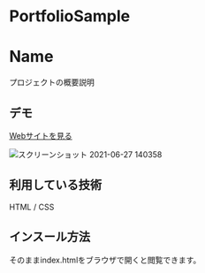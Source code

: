 # PortfolioSample
Name
====

プロジェクトの概要説明

## デモ
[Webサイトを見る](https://techis-make-portfolio-sample.herokuapp.com/)

![スクリーンショット 2021-06-27 140358](https://user-images.githubusercontent.com/85735983/123533646-f81e7300-d751-11eb-8b90-b11792de619e.png)

## 利用している技術
HTML / CSS

## インスール方法
そのままindex.htmlをブラウザで開くと閲覧できます。
